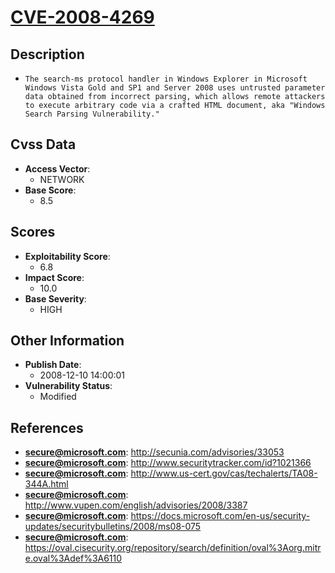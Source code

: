 
# [CVE-2008-4269](https://cve.mitre.org/cgi-bin/cvename.cgi?name=CVE-2008-4269)

## Description

- `The search-ms protocol handler in Windows Explorer in Microsoft Windows Vista Gold and SP1 and Server 2008 uses untrusted parameter data obtained from incorrect parsing, which allows remote attackers to execute arbitrary code via a crafted HTML document, aka "Windows Search Parsing Vulnerability."`

## Cvss Data

- **Access Vector**:
  - NETWORK
- **Base Score**:
  - 8.5

## Scores

- **Exploitability Score**:
  - 6.8
- **Impact Score**:
  - 10.0
- **Base Severity**:
  - HIGH

## Other Information

- **Publish Date**:
  - 2008-12-10 14:00:01
- **Vulnerability Status**:
  - Modified

## References

- **secure@microsoft.com**: http://secunia.com/advisories/33053
- **secure@microsoft.com**: http://www.securitytracker.com/id?1021366
- **secure@microsoft.com**: http://www.us-cert.gov/cas/techalerts/TA08-344A.html
- **secure@microsoft.com**: http://www.vupen.com/english/advisories/2008/3387
- **secure@microsoft.com**: https://docs.microsoft.com/en-us/security-updates/securitybulletins/2008/ms08-075
- **secure@microsoft.com**: https://oval.cisecurity.org/repository/search/definition/oval%3Aorg.mitre.oval%3Adef%3A6110
